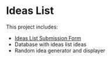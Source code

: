 # Ideas List
This project includes:
* [Ideas List Submission Form](https://cassmarcussen.github.io/ideaslist/submission-form.html)
* Database with ideas list ideas
* Random idea generator and displayer

